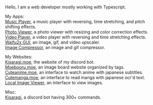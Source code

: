 Hello, I am a web developer mostly working with Typescript. 

My Apps: \
[Music Player](https://github.com/Tenpi/Music-Player), a music player with reversing, time stretching, and pitch shifting effects. \
[Photo Viewer](https://github.com/Tenpi/Photo-Viewer), a photo viewer with resizing and color correction effects. \
[Video Player](https://github.com/Tenpi/Video-Player), a video player with reversing and time stretching effects. \
[Waifu2x GUI](https://github.com/Tenpi/Waifu2x-GUI), an image, gif, and video upscaler. \
[Image Compressor](https://github.com/Tenpi/Image-Compressor), an image and gif compressor.

My Websites: \
[Kisaragi.moe](https://github.com/Tenpi/Kisaragi.moe), the website of my discord bot. \
[Moebooru.moe](https://github.com/Tenpi/Moebooru.moe), an image board website organized by tags. \
[Cuteanime.moe](https://github.com/Tenpi/Cuteanime.moe), an interface to watch anime with japanese subtitles. \
[Cutemanga.moe](https://github.com/Tenpi/Cutemanga.moe), an interface to read manga with japanese ocr'd text. \
[Local Image Viewer](https://github.com/Tenpi/Local-Image-Viewer), an interface to view images.

Misc: \
[Kisaragi](https://github.com/Tenpi/Kisaragi), a discord bot having 300+ commands.
